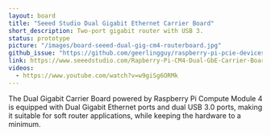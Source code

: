```yaml
---
layout: board
title: "Seeed Studio Dual Gigabit Ethernet Carrier Board"
short_description: Two-port gigabit router with USB 3.
status: prototype
picture: "/images/board-seeed-dual-gig-cm4-routerboard.jpg"
github_issue: "https://github.com/geerlingguy/raspberry-pi-pcie-devices/issues/137"
link: https://www.seeedstudio.com/Rapberry-Pi-CM4-Dual-GbE-Carrier-Board-p-4874.html
videos:
  - https://www.youtube.com/watch?v=w9giSg6ORMk
---
```

The Dual Gigabit Carrier Board powered by Raspberry Pi Compute Module 4 is equipped with Dual Gigabit Ethernet ports and dual USB 3.0 ports, making it suitable for soft router applications, while keeping the hardware to a minimum.
